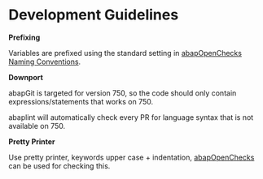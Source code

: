 # Development Guidelines
**Prefixing**

Variables are prefixed using the standard setting in [abapOpenChecks Naming Conventions](http://docs.abapopenchecks.org/checks/69/).

**Downport**

abapGit is targeted for version 750, so the code should only contain expressions/statements that works on 750. 

abaplint will automatically check every PR for language syntax that is not available on 750.

**Pretty Printer**

Use pretty printer, keywords upper case + indentation, [abapOpenChecks](http://docs.abapopenchecks.org/checks/06/) can be used for checking this.